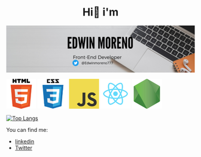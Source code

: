 
<h1 align="center"> Hi👋 i'm </h1>


![me](https://github.com/edwinmoreno77/edwinmoreno77/blob/main/1.png)

<code><img height="80" alt="html" src="https://github.com/edwinmoreno77/edwinmoreno77/blob/main/html.png"></code> 
<code><img height="80" alt="css" src="https://github.com/edwinmoreno77/edwinmoreno77/blob/main/css.png"></code> 
<code><img height="80" alt="javascript" src="https://github.com/edwinmoreno77/edwinmoreno77/blob/main/javascript.png"></code>
<code><img height="80" alt="react" src="https://github.com/edwinmoreno77/edwinmoreno77/blob/main/react.png"></code>
<code><img height="80" alt="nodejs" src="https://github.com/edwinmoreno77/edwinmoreno77/blob/main/nodejs.png"></code>


[![Top Langs](https://github-readme-stats.vercel.app/api/top-langs/?username=edwinmoreno77&layout=compact)](https://github.com/anuraghazra/github-readme-stats)

You can find me:
- [linkedin](https://www.linkedin.com/in/edwinmoreno777/)
- [Twitter](https://twitter.com/Edwinmoreno777)



